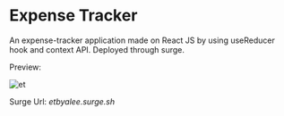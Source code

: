 # Expense Tracker

An expense-tracker application made on React JS by using useReducer hook and context API. Deployed through surge.

Preview:

![et](https://user-images.githubusercontent.com/59365805/99843661-bb731380-2b93-11eb-8e93-5a6bb855adf3.png)


Surge Url: *etbyalee.surge.sh*
